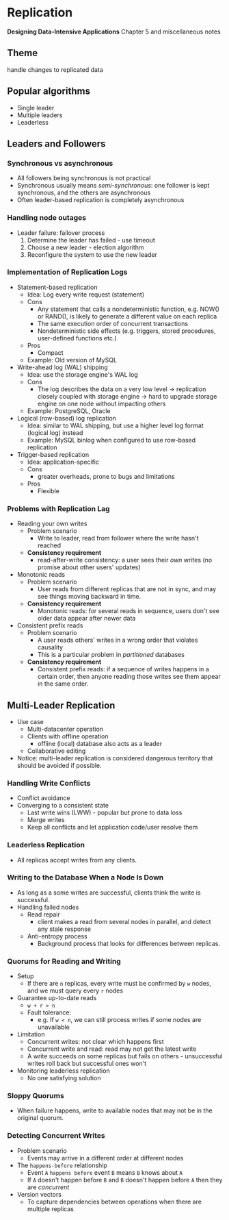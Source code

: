 # Replication
__Designing Data-Intensive Applications__ Chapter 5 and miscellaneous notes

## Theme
handle changes to replicated data

## Popular algorithms
  * Single leader
  * Multiple leaders
  * Leaderless

## Leaders and Followers
### Synchronous vs asynchronous
  * All followers being synchronous is not practical
  * Synchronous usually means _semi-synchronous_: one follower is kept synchronous, and the others are asynchronous
  * Often leader-based replication is completely asynchronous

### Handling node outages
* Leader failure: failover process
  1. Determine the leader has failed - use timeout
  2. Choose a new leader - election algorithm
  3. Reconfigure the system to use the new leader

### Implementation of Replication Logs
* Statement-based replication
  * Idea: Log every write request (statement)
  * Cons
    * Any statement that calls a nondeterministic function, e.g. NOW() or RAND(), is likely to generate a different value on each replica
    * The same execution order of concurrent transactions
    * Nondeterministic side effects (e.g. triggers, stored procedures, user-defined functions etc.)
  * Pros
    * Compact
  * Example: Old version of MySQL
* Write-ahead log (WAL) shipping
  * Idea: use the storage engine's WAL log
  * Cons
    * The log describes the data on a very low level -> replication closely coupled with storage engine -> hard to upgrade storage engine on one node without impacting others
  * Example: PostgreSQL, Oracle
* Logical (row-based) log replication
  * Idea: similar to WAL shipping, but use a higher level log format (logical log) instead
  * Example: MySQL binlog when configured to use row-based replication
* Trigger-based replication
  * Idea: application-specific
  * Cons
    * greater overheads, prone to bugs and limitations
  * Pros
    * Flexible

### Problems with Replication Lag
* Reading your own writes
  * Problem scenario
    * Write to leader, read from follower where the write hasn't reached
  * __Consistency requirement__
    * read-after-write consistency: a user sees their _own_ writes (no promise about other users' updates)
* Monotonic reads
  * Problem scenario
    * User reads from different replicas that are not in sync, and may see things moving backward in time.
  * __Consistency requirement__
    * Monotonic reads: for several reads in sequence, users don't see older data appear after newer data
* Consistent prefix reads
  * Problem scenario
    * A user reads others' writes in a wrong order that violates causality
    * This is a particular problem in _partitioned_ databases
  * __Consistency requirement__
    * Consistent prefix reads: if a sequence of writes happens in a certain order, then anyone reading those writes see them appear in the same order.

## Multi-Leader Replication
* Use case
  * Multi-datacenter operation
  * Clients with offline operation
    * offline (local) database also acts as a leader
  * Collaborative editing
* Notice: multi-leader replication is considered dangerous territory that should be avoided if possible.

### Handling Write Conflicts
* Conflict avoidance
* Converging to a consistent state
  * Last write wins (LWW) - popular but prone to data loss
  * Merge writes
  * Keep all conflicts and let application code/user resolve them

### Leaderless Replication
* All replicas accept writes from any clients.

### Writing to the Database When a Node Is Down
* As long as a some writes are successful, clients think the write is successful.
* Handling failed nodes
  * Read repair
    * client makes a read from several nodes in parallel, and detect any stale response
  * Anti-entropy process
    * Background process that looks for differences between replicas.

### Quorums for Reading and Writing
* Setup
  * If there are `n` replicas, every write must be confirmed by `w` nodes, and we must query every `r` nodes
* Guarantee up-to-date reads
  * `w + r > n`
  * Fault tolerance: 
    * e.g. If `w < n`, we can still process writes if some nodes are unavailable
* Limitation
  * Concurrent writes: not clear which happens first
  * Concurrent write and read: read may not get the latest write
  * A write succeeds on some replicas but fails on others - unsuccessful writes roll back but successful ones won't
* Monitoring leaderless replication
  * No one satisfying solution

### Sloppy Quorums
* When failure happens, write to available nodes that may not be in the original quorum.

### Detecting Concurrent Writes
* Problem scenario
  * Events may arrive in a different order at different nodes
* The `happens-before` relationship
  * Event `A` `happens before` event `B` means `B` knows about `A`
  * If `A` doesn't happen before `B` and `B` doesn't happen before `A` then they are _concurrent_
* Version vectors
  * To capture dependencies between operations when there are multiple replicas